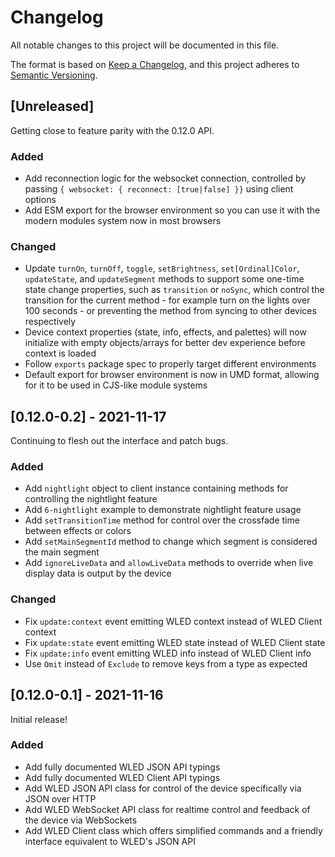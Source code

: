 # Changelog
All notable changes to this project will be documented in this file.

The format is based on [Keep a Changelog](https://keepachangelog.com/en/1.0.0/),
and this project adheres to [Semantic Versioning](https://semver.org/spec/v2.0.0.html).

## [Unreleased]
Getting close to feature parity with the 0.12.0 API.

### Added
- Add reconnection logic for the websocket connection, controlled by passing `{ websocket: { reconnect: [true|false] }}` using client options
- Add ESM export for the browser environment so you can use it with the modern modules system now in most browsers
### Changed
- Update `turnOn`, `turnOff`, `toggle`, `setBrightness`, `set[Ordinal]Color`, `updateState`, and `updateSegment` methods to support some one-time state change properties, such as `transition` or `noSync`, which control the transition for the current method - for example turn on the lights over 100 seconds - or preventing the method from syncing to other devices respectively
- Device context properties (state, info, effects, and palettes) will now initialize with empty objects/arrays for better dev experience before context is loaded
- Follow `exports` package spec to properly target different environments
- Default export for browser environment is now in UMD format, allowing for it to be used in CJS-like module systems

## [0.12.0-0.2] - 2021-11-17
Continuing to flesh out the interface and patch bugs.

### Added
- Add `nightlight` object to client instance containing methods for controlling the nightlight feature
- Add `6-nightlight` example to demonstrate nightlight feature usage
- Add `setTransitionTime` method for control over the crossfade time between effects or colors
- Add `setMainSegmentId` method to change which segment is considered the main segment
- Add `ignoreLiveData` and `allowLiveData` methods to override when live display data is output by the device

### Changed
- Fix `update:context` event emitting WLED context instead of WLED Client context
- Fix `update:state` event emitting WLED state instead of WLED Client state
- Fix `update:info` event emitting WLED info instead of WLED Client info
- Use `Omit` instead of `Exclude` to remove keys from a type as expected

## [0.12.0-0.1] - 2021-11-16
Initial release!

### Added
- Add fully documented WLED JSON API typings
- Add fully documented WLED Client API typings
- Add WLED JSON API class for control of the device specifically via JSON over HTTP
- Add WLED WebSocket API class for realtime control and feedback of the device via WebSockets
- Add WLED Client class which offers simplified commands and a friendly interface equivalent to WLED's JSON API